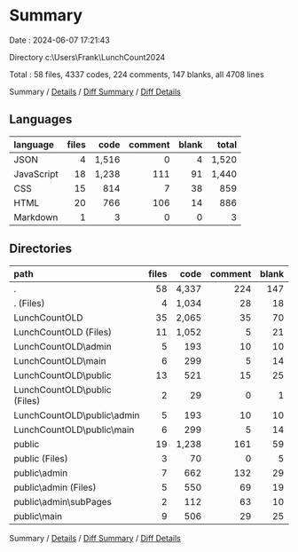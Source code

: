 # Summary

Date : 2024-06-07 17:21:43

Directory c:\\Users\\Frank\\LunchCount2024

Total : 58 files,  4337 codes, 224 comments, 147 blanks, all 4708 lines

Summary / [Details](details.md) / [Diff Summary](diff.md) / [Diff Details](diff-details.md)

## Languages
| language | files | code | comment | blank | total |
| :--- | ---: | ---: | ---: | ---: | ---: |
| JSON | 4 | 1,516 | 0 | 4 | 1,520 |
| JavaScript | 18 | 1,238 | 111 | 91 | 1,440 |
| CSS | 15 | 814 | 7 | 38 | 859 |
| HTML | 20 | 766 | 106 | 14 | 886 |
| Markdown | 1 | 3 | 0 | 0 | 3 |

## Directories
| path | files | code | comment | blank | total |
| :--- | ---: | ---: | ---: | ---: | ---: |
| . | 58 | 4,337 | 224 | 147 | 4,708 |
| . (Files) | 4 | 1,034 | 28 | 18 | 1,080 |
| LunchCountOLD | 35 | 2,065 | 35 | 70 | 2,170 |
| LunchCountOLD (Files) | 11 | 1,052 | 5 | 21 | 1,078 |
| LunchCountOLD\\admin | 5 | 193 | 10 | 10 | 213 |
| LunchCountOLD\\main | 6 | 299 | 5 | 14 | 318 |
| LunchCountOLD\\public | 13 | 521 | 15 | 25 | 561 |
| LunchCountOLD\\public (Files) | 2 | 29 | 0 | 1 | 30 |
| LunchCountOLD\\public\\admin | 5 | 193 | 10 | 10 | 213 |
| LunchCountOLD\\public\\main | 6 | 299 | 5 | 14 | 318 |
| public | 19 | 1,238 | 161 | 59 | 1,458 |
| public (Files) | 3 | 70 | 0 | 5 | 75 |
| public\\admin | 7 | 662 | 132 | 29 | 823 |
| public\\admin (Files) | 5 | 550 | 69 | 19 | 638 |
| public\\admin\\subPages | 2 | 112 | 63 | 10 | 185 |
| public\\main | 9 | 506 | 29 | 25 | 560 |

Summary / [Details](details.md) / [Diff Summary](diff.md) / [Diff Details](diff-details.md)